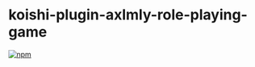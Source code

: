 # koishi-plugin-axlmly-role-playing-game

[![npm](https://img.shields.io/npm/v/koishi-plugin-axlmly-role-playing-game?style=flat-square)](https://www.npmjs.com/package/koishi-plugin-axlmly-role-playing-game)


